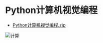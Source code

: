# Python计算机视觉编程

+ [Python计算机视觉编程.zip](https://github.com/Baymax94/children-python/files/3733165/Python.zip)

![计算](https://user-images.githubusercontent.com/26005547/66900902-3af8ef80-f030-11e9-9eb0-5552205b7940.jpg)
